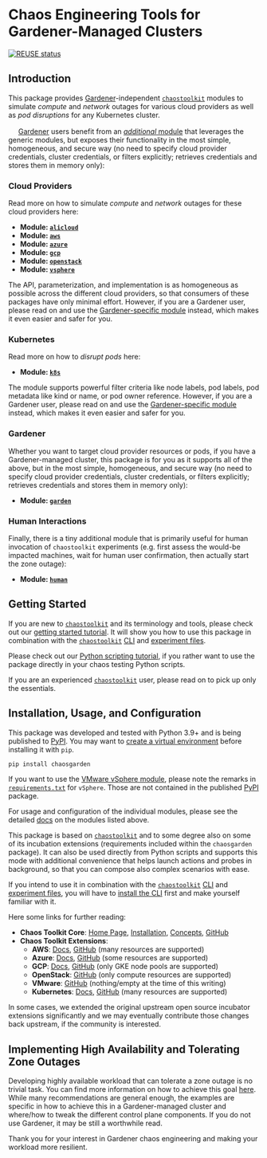 # Chaos Engineering Tools for Gardener-Managed Clusters
[![REUSE status](https://api.reuse.software/badge/github.com/gardener/chaos-engineering)](https://api.reuse.software/info/github.com/gardener/chaos-engineering)

## Introduction

This package provides [Gardener](https://github.com/gardener/gardener)-independent [`chaostoolkit`](https://chaostoolkit.org) modules to simulate *compute* and *network* outages for various cloud providers as well as *pod disruptions* for any Kubernetes cluster.

<img src="https://raw.githubusercontent.com/gardener/gardener/master/logo/gardener.svg" width="16"/> [Gardener](https://github.com/gardener/gardener) users benefit from an [*additional* module](#gardener) that leverages the generic modules, but exposes their functionality in the most simple, homogeneous, and secure way (no need to specify cloud provider credentials, cluster credentials, or filters explicitly; retrieves credentials and stores them in memory only):

### Cloud Providers

Read more on how to simulate *compute* and *network* outages for these cloud providers here:

- **Module: [`alicloud`](/docs/alicloud/readme.md)**
- **Module: [`aws`](/docs/aws/readme.md)**
- **Module: [`azure`](/docs/azure/readme.md)**
- **Module: [`gcp`](/docs/gcp/readme.md)**
- **Module: [`openstack`](/docs/openstack/readme.md)**
- **Module: [`vsphere`](/docs/vsphere/readme.md)**

The API, parameterization, and implementation is as homogeneous as possible across the different cloud providers, so that consumers of these packages have only minimal effort. However, if you are a Gardener user, please read on and use the [Gardener-specific module](#gardener) instead, which makes it even easier and safer for you.

### Kubernetes

Read more on how to *disrupt pods* here:

- **Module: [`k8s`](/docs/k8s/readme.md)**

The module supports powerful filter criteria like node labels, pod labels, pod metadata like kind or name, or pod owner reference. However, if you are a Gardener user, please read on and use the [Gardener-specific module](#gardener) instead, which makes it even easier and safer for you.

### Gardener

Whether you want to target cloud provider resources or pods, if you have a Gardener-managed cluster, this package is for you as it supports all of the above, but in the most simple, homogeneous, and secure way (no need to specify cloud provider credentials, cluster credentials, or filters explicitly; retrieves credentials and stores them in memory only):

- **Module: [`garden`](/docs/garden/readme.md)**

### Human Interactions

Finally, there is a tiny additional module that is primarily useful for human invocation of `chaostoolkit` experiments (e.g. first assess the would-be impacted machines, wait for human user confirmation, then actually start the zone outage):

- **Module: [`human`](/docs/human/readme.md)**

## Getting Started

If you are new to [`chaostoolkit`](https://chaostoolkit.org) and its terminology and tools, please check out our [getting started tutorial](/docs/tutorials/getting_started.md). It will show you how to use this package in combination with the [`chaostoolkit`](https://chaostoolkit.org) [CLI](https://chaostoolkit.org/reference/usage/cli) and [experiment files](https://chaostoolkit.org/reference/api/experiment).

Please check out our [Python scripting tutorial](/docs/tutorials/python_scripting.md), if you rather want to use the package directly in your chaos testing Python scripts.

If you are an experienced [`chaostoolkit`](https://chaostoolkit.org) user, please read on to pick up only the essentials.

## Installation, Usage, and Configuration

This package was developed and tested with Python 3.9+ and is being published to [PyPI](https://pypi.org/project/chaosgarden). You may want to [create a virtual environment](https://packaging.python.org/en/latest/guides/installing-using-pip-and-virtual-environments/#creating-a-virtual-environment) before installing it with `pip`.

``` sh
pip install chaosgarden
```

If you want to use the [VMware vSphere module](/docs/vsphere/readme.md), please note the remarks in [`requirements.txt`](/requirements.txt) for `vSphere`. Those are not contained in the published [PyPI](https://pypi.org/project/chaosgarden) package.

For usage and configuration of the individual modules, please see the detailed [docs](/docs) on the modules listed above.

This package is based on [`chaostoolkit`](https://chaostoolkit.org) and to some degree also on some of its incubation extensions (requirements included within the `chaosgarden` package). It can also be used directly from Python scripts and supports this mode with additional convenience that helps launch actions and probes in background, so that you can compose also complex scenarios with ease.

If you intend to use it in combination with the [`chaostoolkit`](https://chaostoolkit.org) [CLI](https://chaostoolkit.org/reference/usage/cli) and [experiment files](https://chaostoolkit.org/reference/api/experiment), you will have to [install the CLI](https://chaostoolkit.org/reference/usage/install/#install-the-cli) first and make yourself familiar with it.

Here some links for further reading:

- **Chaos Toolkit Core**: [Home Page](https://chaostoolkit.org), [Installation](https://chaostoolkit.org/reference/usage/install), [Concepts](https://chaostoolkit.org/reference/concepts), [GitHub](https://github.com/chaostoolkit/chaostoolkit)
- **Chaos Toolkit Extensions**:
  - **AWS**: [Docs](https://chaostoolkit.org/drivers/aws), [GitHub](https://github.com/chaostoolkit-incubator/chaostoolkit-aws/tree/master/chaosaws) (many resources are supported)
  - **Azure**: [Docs](https://chaostoolkit.org/drivers/azure), [GitHub](https://github.com/chaostoolkit-incubator/chaostoolkit-azure/tree/master/chaosazure) (some resources are supported)
  - **GCP**: [Docs](https://chaostoolkit.org/drivers/gcp), [GitHub](https://github.com/chaostoolkit-incubator/chaostoolkit-google-cloud-platform/tree/master/chaosgcp) (only GKE node pools are supported)
  - **OpenStack**: [GitHub](https://github.com/chaostoolkit-incubator/chaostoolkit-openstack/tree/master/chaosopenstack) (only compute resources are supported)
  - **VMware**: [GitHub](https://github.com/chaostoolkit-incubator/chaostoolkit-vmware/tree/master/chaosvmware) (nothing/empty at the time of this writing)
  - **Kubernetes**: [Docs](https://chaostoolkit.org/drivers/kubernetes), [GitHub](https://github.com/chaostoolkit/chaostoolkit-kubernetes/tree/master/chaosk8s) (many resources are supported)

In some cases, we extended the original upstream open source incubator extensions significantly and we may eventually contribute those changes back upstream, if the community is interested.

## Implementing High Availability and Tolerating Zone Outages

Developing highly available workload that can tolerate a zone outage is no trivial task. You can find more information on how to achieve this goal [here](https://github.com/gardener/gardener/blob/master/docs/usage/shoot_high_availability_best_practices.md). While many recommendations are general enough, the examples are specific in how to achieve this in a Gardener-managed cluster and where/how to tweak the different control plane components. If you do not use Gardener, it may be still a worthwhile read.

Thank you for your interest in Gardener chaos engineering and making your workload more resilient.
